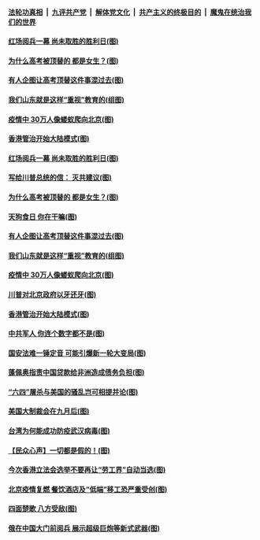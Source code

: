 

####  [法轮功真相](../../../../basic/blob/master/README.md?t=06262331) &nbsp;|&nbsp; [九评共产党](../../../../9ping.md/blob/master/README.md?t=06262331) &nbsp;|&nbsp; [解体党文化](../../../../jtdwh.md/blob/master/README.md?t=06262331)  &nbsp;|&nbsp; [共产主义的终极目的](../../../../gczydzjmd.md/blob/master/README.md?t=06262331) &nbsp;|&nbsp; [魔鬼在统治我们的世界](../../../../mgztzwmdsj.md/blob/master/README.md?t=06262331) 

#### [红场阅兵一幕 尚未取胜的胜利日(图)](../pages/p4/937758.md?t=06262331) 

#### [为什么高考被顶替的 都是女生？(图)](../pages/p4/937740.md?t=06262331) 

#### [有人企图让高考顶替这件事混过去(图)](../pages/p4/937737.md?t=06262331) 

#### [我们山东就是这样“重视”教育的(组图)](../pages/p4/937725.md?t=06262331) 

#### [疫情中 30万人像蝼蚁爬向北京(图)](../pages/p4/937719.md?t=06262331) 

#### [香港管治开始大陆模式(图)](../pages/p4/937715.md?t=06262331) 

#### [红场阅兵一幕 尚未取胜的胜利日(图)](../pages/p4/937758.md?t=06262331) 

#### [写给川普总统的信： 灭共建议(图)](../pages/p4/937745.md?t=06262331) 

#### [为什么高考被顶替的 都是女生？(图)](../pages/p4/937740.md?t=06262331) 

#### [天狗食日 你在干嘛(图)](../pages/p4/937741.md?t=06262331) 

#### [有人企图让高考顶替这件事混过去(图)](../pages/p4/937737.md?t=06262331) 

#### [我们山东就是这样“重视”教育的(组图)](../pages/p4/937725.md?t=06262331) 

#### [疫情中 30万人像蝼蚁爬向北京(图)](../pages/p4/937719.md?t=06262331) 

#### [川普对北京政府以牙还牙(图)](../pages/p4/937718.md?t=06262331) 

#### [香港管治开始大陆模式(图)](../pages/p4/937715.md?t=06262331) 

#### [中共军人 你连个数字都不是(图)](../pages/p4/937635.md?t=06262331) 

#### [国安法难一锤定音 可能引爆新一轮大变局(图)](../pages/p4/937632.md?t=06262331) 

#### [蓬佩奥指责中国贷款给非洲造成债务负担(图)](../pages/p4/937631.md?t=06262331) 

#### [“六四”屠杀与美国的骚乱岂可相提并论(图)](../pages/p4/937628.md?t=06262331) 

#### [美国大制裁会在九月后(图)](../pages/p4/937630.md?t=06262331) 

#### [台湾为何能成功防疫武汉病毒(图)](../pages/p4/937627.md?t=06262331) 

#### [【民众心声】一切都是假的！(图)](../pages/p4/937546.md?t=06262331) 

#### [今次香港立法会选举不要再让“劳工界”自动当选(图)](../pages/p4/937452.md?t=06262331) 

#### [北京疫情复燃 餐饮酒店及“低端”移工恐严重受创(图)](../pages/p4/937494.md?t=06262331) 

#### [四面楚歌 八方受敌(图)](../pages/p4/937504.md?t=06262331) 

#### [俄在中国大门前阅兵 展示超级巨炮等新式武器(图)](../pages/p4/937492.md?t=06262331) 

